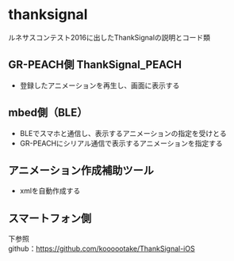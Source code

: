 # thanksignal
ルネサスコンテスト2016に出したThankSignalの説明とコード類

## GR-PEACH側 ThankSignal_PEACH
*  登録したアニメーションを再生し、画面に表示する

## mbed側（BLE）
* BLEでスマホと通信し、表示するアニメーションの指定を受けとる
* GR-PEACHにシリアル通信で表示するアニメーションを指定する

## アニメーション作成補助ツール
* xmlを自動作成する

## スマートフォン側
下参照  
github：https://github.com/koooootake/ThankSignal-iOS
